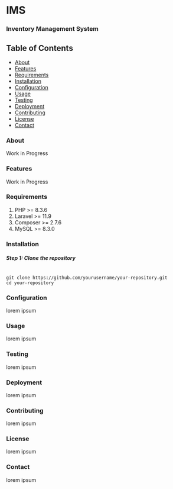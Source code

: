 # IMS
### Inventory Management System

## Table of Contents
<ul>
    <li><a href=#about>About</a></li>
    <li><a href=#features>Features</a></li>
    <li><a href=#requirements>Requirements</a></li>
    <li><a href=#installation>Installation</a></li>
    <li><a href=#configuration>Configuration</a></li>
    <li><a href=#usage>Usage</a></li>
    <li><a href=#testing>Testing</a></li>
    <li><a href=#deployment>Deployment</a></li>
    <li><a href=#contributing>Contributing</a></li>
    <li><a href=#license>License</a></li>
    <li><a href=#contact>Contact</a></li>
</ul>

<h3 id="about">About</h3>
<p>Work in Progress</p>

<h3 id="features">Features</h3>
<p>Work in Progress</p>

<h3 id="requirements">Requirements</h3>
<ol>
    <li>PHP >= 8.3.6</li>
    <li>Laravel >= 11.9</li>
    <li>Composer >= 2.7.6</li>
    <li>MySQL >= 8.3.0</li>
</ol>

<h3 id="installation">Installation</h3>
<h5>Step 1: Clone the repository</h5>

```

git clone https://github.com/yourusername/your-repository.git
cd your-repository

```

<h3 id="configuration">
    Configuration
</h3>
<p>lorem ipsum</p>

<h3 id="usage">
    Usage
</h3>
<p>lorem ipsum</p>

<h3 id="testing">
    Testing
</h3>
<p>lorem ipsum</p>

<h3 id="deployment">
    Deployment
</h3>
<p>lorem ipsum</p>

<h3 id="contributing">
    Contributing
</h3>
<p>lorem ipsum</p>

<h3 id="license">
    License
</h3>
<p>lorem ipsum</p>

<h3 id="contact">
    Contact
</h3>
<p>lorem ipsum</p>
